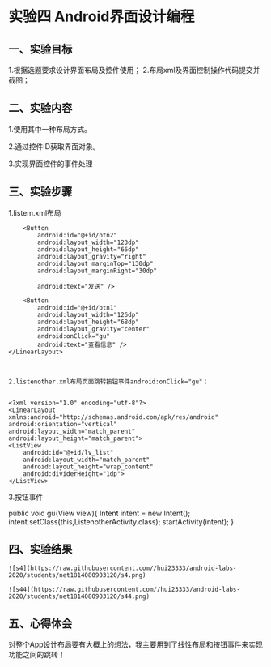# 实验四 Android界面设计编程

  ## 一、实验目标


  1.根据选题要求设计界面布局及控件使用；
  2.布局xml及界面控制操作代码提交并截图；
  
  ## 二、实验内容
  
  1.使用其中一种布局方式。
  
  
  2.通过控件ID获取界面对象。
  
  
  3.实现界面控件的事件处理
  
  ## 三、实验步骤


  1.listem.xml布局
  <?xml version="1.0" encoding="utf-8"?>
<LinearLayout xmlns:android="http://schemas.android.com/apk/res/android"
    xmlns:app="http://schemas.android.com/apk/res-auto"
    xmlns:tools="http://schemas.android.com/tools"
    android:layout_width="match_parent"
    android:layout_height="match_parent"
    android:paddingBottom="16dp"
    android:paddingLeft="16dp"
    android:paddingRight="16dp"
    android:paddingTop="16dp"
    android:orientation="vertical"
    tools:context=".ListenActivity">
    <TextView
        android:id="@+id/textView"
        android:layout_width="375dp"
        android:layout_height="302dp"
        android:layout_weight="1"
        android:text="消息" />
    <EditText
        android:layout_width="374dp"
        android:layout_height="wrap_content"
        android:digits="1234567890"
        android:inputType="number"
        android:text="输入"/>
    <LinearLayout
        android:layout_width="378dp"
        android:layout_height="68dp"
        android:orientation="horizontal">

        <Button
            android:id="@+id/btn2"
            android:layout_width="123dp"
            android:layout_height="66dp"
            android:layout_gravity="right"
            android:layout_marginTop="130dp"
            android:layout_marginRight="30dp"

            android:text="发送" />

        <Button
            android:id="@+id/btn1"
            android:layout_width="126dp"
            android:layout_height="68dp"
            android:layout_gravity="center"
            android:onClick="gu"
            android:text="查看信息" />
    </LinearLayout>
    
    
    
    2.listenother.xml布局页面跳转按钮事件android:onClick="gu"；
    
    
    <?xml version="1.0" encoding="utf-8"?>
    <LinearLayout xmlns:android="http://schemas.android.com/apk/res/android"
    android:orientation="vertical"
    android:layout_width="match_parent"
    android:layout_height="match_parent">
    <ListView
        android:id="@+id/lv_list"
        android:layout_width="match_parent"
        android:layout_height="wrap_content"
        android:dividerHeight="1dp">
    </ListView>
</LinearLayout>

  3.按钮事件
  
   public void gu(View view){
        Intent intent = new Intent();
        intent.setClass(this,ListenotherActivity.class);
        startActivity(intent);
    }



  ## 四、实验结果
  
  
    ![s4](https://raw.githubusercontent.com//hui23333/android-labs-2020/students/net1814080903120/s4.png)
    
    ![s44](https://raw.githubusercontent.com//hui23333/android-labs-2020/students/net1814080903120/s44.png)
    
  ## 五、心得体会
  
  对整个App设计布局要有大概上的想法，我主要用到了线性布局和按钮事件来实现功能之间的跳转！
  
  
  
